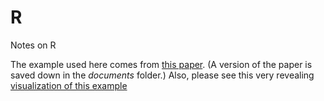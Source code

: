 # R
Notes on R


The example used here comes from [this paper](https://web.archive.org/web/20150501011712/http://people.maths.ox.ac.uk:80/richardsonm/SignalProcPCA.pdf). (A version of the paper is saved down in the *documents* folder.) Also, please see this very revealing [visualization of this example](https://setosa.io/ev/principal-component-analysis/)